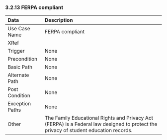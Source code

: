 ### 3.2.13 FERPA compliant

| Data          | Description |
|:--------------| :--------------|
|Use Case Name  | FERPA compliant|
|XRef           | |
|Trigger        | None|
|Precondition   | None|
|Basic Path	    | None|
|Alternate Path | None|
|Post Condition	| None|
|Exception Paths| None|
|Other		      | The Family Educational Rights and Privacy Act (FERPA) is a Federal law designed to protect the privacy of student education records.
